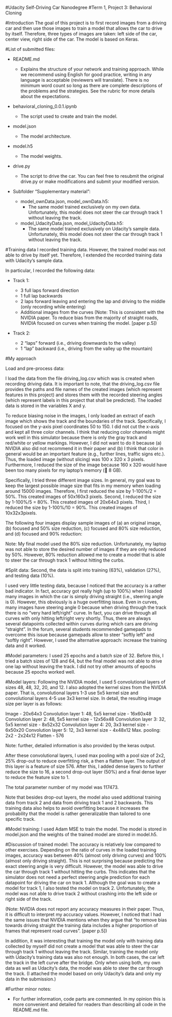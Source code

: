 #Udacity Self-Driving Car Nanodegree
#Term 1, Project 3: Behavioral Cloning 

#Introduction 
The goal of this project is to first record images from a driving car and then use those images to train a model that allows the car to drive by itself. Therefore, three types of images are taken: left side of the car, center view, right side of the car. The model is based on Keras.

#List of submitted files:
- README.md 
     - Explains the structure of your network and training approach. While we recommend using English for good practice, writing in any language is acceptable (reviewers will translate). There is no minimum word count so long as there are complete descriptions of the problems and the strategies. See the rubric for more details about the expectations.
- behavioral_cloning_0.0.1.ipynb 
     - The script used to create and train the model.
- model.json
     - The model architecture. 
- model.h5
     - The model weights.
- drive.py
     - The script to drive the car. You can feel free to resubmit the original drive.py or make modifications and submit your modified version.

- Subfolder “Supplementary material”: 
     - model_ownData.json, model_ownData.h5:
         - The same model trained exclusively on my own data. Unfortunately, this model does not steer the car through track 1 without leaving the track.
     - model_UdacityData.json, model_UdacityData.h5:
         - The same model trained exclusively on Udacity’s sample data. Unfortunately, this model does not steer the car through track 1 without leaving the track.

#Training data 
I recorded training data. However, the trained model was not able to drive by itself yet. Therefore, I extended the recorded training data with Udacity’s sample data.

In particular, I recorded the following data:
-	Track 1:
    - 3 full laps forward direction
    - 1 full lap backwards
    - 2 laps forward leaving and entering the lap and driving to the middle (only recording while entering)
    - Additional images from the curves (Note: This is consistent with the NVIDIA paper. To reduce bias from the majority of straight roads, NVIDIA focused on curves when training the model. [paper p.5])

- Track 2: 
  - 2 “laps” forward (i.e., driving downwards to the valley)
  - 1 “lap” backward (i.e., driving from the valley up the mountain)

#My approach

Load and pre-process data:

I load the data from the file driving_log.csv which was is created when recording driving data. It is important to note, that the driving_log.csv file provides the paths and file names of the created images (which represent features in this project) and stores them with the recorded steering angles (which represent labels in this project that shall be predicted). 
The loaded data is stored in the variables X and y. 

To reduce biasing noise in the images, I only loaded an extract of each image which shows the track and the boundaries of the track. Specifically, I focused on the y-axis pixel coordinates 50 to 150. I did not cut the x-axis and kept all three color channels. I think that reducing color channels might work well in this simulator because there is only the gray track and red/white or yellow markings. However, I did not want to do it because (a) NVIDIA also did not recommend it in their paper and (b) I think that color in general would be an important feature (e.g., further lines, traffic signs etc.). Thus, the loaded image (without slicing) was 100 x 320 x 3 pixels. 
Furthermore, I reduced the size of the image because 160 x 320 would have been too many pixels for my laptop’s memory ( 8 GB).

Specifically, I tried three different image sizes. In general, my goal was to keep the largest possible image size that fits in my memory when loading around 15000 images. Therefore, I first reduced the size by 1-100%/2 = 50%. This created images of 50x160x3 pixels. Second, I reduced the size by 1-100%/5 = 80%. This created images of 20x64x3 pixels. Third, I reduced the size by 1-100%/10 = 90%. This created images of 10x32x3pixels. 

The following four images display sample images of (a) an original image, (b) focused and 50% size reduction, (c) focused and 80% size reduction, and (d) focused and 90% reduction:

Note: My final model used the 80% size reduction. Unfortunately, my laptop was not able to store the desired number of images if they are only reduced by 50%. However, 80% reduction allowed me to create a model that is able to steer the car through track 1 without hitting the curbs. 

#Split data: 
Second, the data is split into training (63%), validation (27%), and testing data (10%). 

I used very little testing data, because I noticed that the accuracy is a rather bad indicator. In fact, accuracy got really high (up to 100%) when I loaded many images in which the car is simply driving straight (i.e., steering angle is 0). However, this obviously is a huge overfitting issue. Even in curves, many images have steering angle 0 because when driving through the track there is no “very hard left/right” curve. In fact, you can drive through all curves with only hitting left/right very shortly. Thus, there are always several datapoints collected within curves during which cars are driving “straight”. In the forum, several students recommended gamepads to overcome this issue because gamepads allow to steer “softly left” and “softly right”. However, I used the alternative approach: increase the training data and it worked. 

#Model parameters:
I used 25 epochs and a batch size of 32. Before this, I tried a batch sizes of 128 and 64, but the final model was not able to drive one lap without leaving the track. I did not try other amounts of epochs because 25 epochs worked well. 

#Model layers:
Following the NVIDIA model, I used 5 convolutional layers of sizes 48, 48, 32, 20, and 12. I also adopted the kernel sizes from the NVIDIA paper. That is, convolutional layers 1-3 use 5x5 kernel size and convolutional layers 4-5 use 3x3 kernel size. In detail, the resulting image size per layer is as follows:

Image - 20x64x3 
Convolution layer 1: 48, 5x5 kernel size - 16x60x48 
Convolution layer 2: 48, 5x5 kernel size - 12x56x48 
Convolution layer 3: 32, 5x5 kernel size - 8x52x32 
Convolution layer 4: 20, 3x3 kernel size - 6x50x20 
Convolution layer 5: 12, 3x3 kernel size - 4x48x12 
Max. pooling: 2x2 - 2x24x12 
Flatten - 576 

Note: further, detailed information is also provided by the keras output.

After these convolutional layers, I used max pooling with a pool size of 2x2, 25% drop-out to reduce overfitting risk, a then a flatten layer. The output of this layer is a feature of size 576. After this, I added dense layers to further reduce the size to 16, a second drop-out layer (50%) and a final dense layer to reduce the feature size to 1. 

The total parameter number of my model was 117473. 

Note that besides drop-out layers, the model also used additional training data from track 2 and data from driving track 1 and 2 backwards. This training data also helps to avoid overfitting because it increases the probability that the model is rather generalizable than tailored to one specific track. 

#Model training: 
I used Adam MSE to train the model. The model is stored in model.json and the weights of the trained model are stored in model.h5. 

#Discussion of trained model:
The accuracy is relatively low compared to other exercises. Depending on the ratio of curves in the loaded training images, accuracy was between 40% (almost only driving curves) and 100% (almost only driving straight). This is not surprising because predicting the exact steering angle is very difficult. However, the model was able to drive the car through track 1 without hitting the curbs. This indicates that the simulator does not need a perfect steering angle prediction for each datapoint for driving the car on track 1. Although the goal was to create a model for track 1, I also tested the model on track 2. Unfortunately, the model was not able to drive track 2 without crashing into the left side or right side of the track. 

(Note: NVIDIA does not report any accuracy measures in their paper. Thus, it is difficult to interpret my accuracy values. However, I noticed that I had the same issues that NVIDIA mentions when they argue that “to remove bias towards driving straight the training data includes a higher proportion of frames that represent road curves”. [paper p.5])

In addition, it was interesting that training the model only with training data collected by myself did not create a model that was able to steer the car through track 1 without leaving the track. Similar, training the model only with Udacity’s training data was also not enough. In both cases, the car left the track in the left curve after the bridge. Only when using both, my own data as well as Udacity’s data, the model was able to steer the car through the track. (I attached the model based on only Udacity’s data and only my data in the submission.)

#Further minor notes: 
-	For further information, code parts are commented. In my opinion this is more convenient and detailed for readers than describing all code in the README.md file. 

